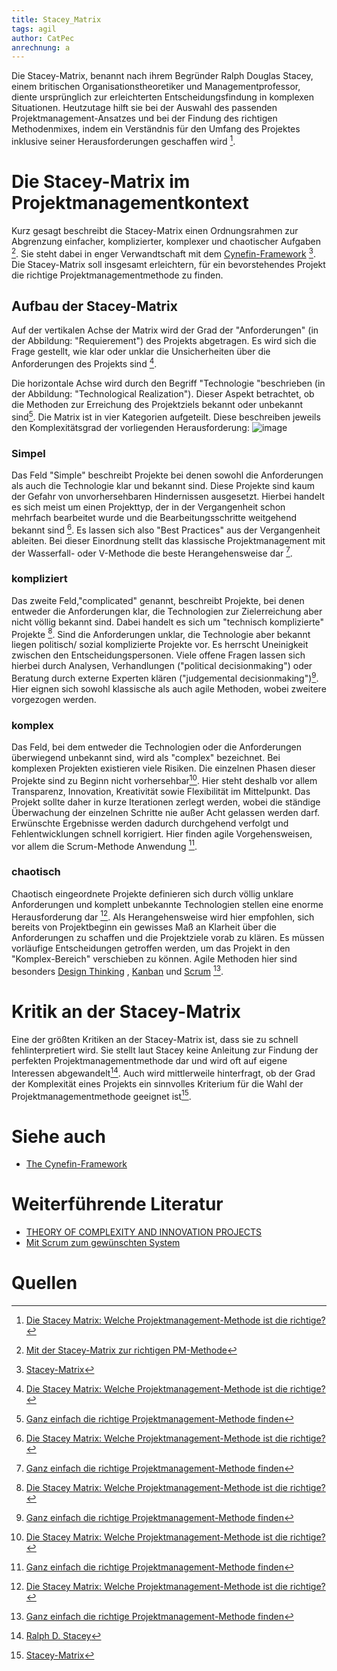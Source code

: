 ```yaml
---
title: Stacey_Matrix
tags: agil 
author: CatPec
anrechnung: a
---
```

Die Stacey-Matrix, benannt nach ihrem Begründer Ralph Douglas Stacey, einem britischen Organisationstheoretiker und Managementprofessor, diente ursprünglich zur erleichterten Entscheidungsfindung in komplexen Situationen. Heutzutage hilft sie bei der Auswahl des passenden Projektmanagement-Ansatzes und bei der Findung des richtigen Methodenmixes, indem ein Verständnis für den Umfang des Projektes inklusive seiner Herausforderungen geschaffen wird [^1].

# Die Stacey-Matrix im Projektmanagementkontext

Kurz gesagt beschreibt die Stacey-Matrix einen Ordnungsrahmen zur Abgrenzung einfacher, komplizierter, komplexer und chaotischer Aufgaben [^2]. Sie steht dabei in enger Verwandtschaft mit dem [Cynefin-Framework](https://github.com/ManagingProjectsSuccessfully/ManagingProjectsSuccessfully.github.io/blob/main/kb/Cynefin-Framework.md)  [^3].
Die Stacey-Matrix soll insgesamt erleichtern, für ein bevorstehendes Projekt die richtige Projektmanagementmethode zu finden. 

## Aufbau der Stacey-Matrix

Auf der vertikalen Achse der Matrix wird der Grad der "Anforderungen" (in der Abbildung: "Requierement") des Projekts abgetragen. Es wird sich die Frage gestellt, wie klar oder unklar die Unsicherheiten über die Anforderungen des Projekts sind [^1]. 

Die horizontale Achse wird durch den Begriff "Technologie "beschrieben (in der Abbildung: "Technological Realization"). Dieser Aspekt betrachtet, ob die Methoden zur Erreichung des Projektziels bekannt oder unbekannt sind[^4]. Die Matrix ist in vier Kategorien aufgeteilt. Diese beschreiben jeweils den Komplexitätsgrad der vorliegenden Herausforderung:
![image](https://github.com/CatPec/ManagingProjectsSuccessfully.github.io/blob/main/kb/Stacey_Matrix/Stacey-Matrix-Stacey-1996-adapted-to-software-development.png)

### Simpel

Das Feld "Simple" beschreibt Projekte bei denen sowohl die Anforderungen als auch die Technologie klar und bekannt sind. Diese Projekte sind kaum der Gefahr von unvorhersehbaren Hindernissen ausgesetzt. Hierbei handelt es sich meist um einen Projekttyp, der in der Vergangenheit schon mehrfach bearbeitet wurde und die Bearbeitungsschritte weitgehend bekannt sind [^1]. Es lassen sich also "Best Practices" aus der Vergangenheit ableiten. Bei dieser Einordnung stellt das klassische Projektmanagement mit der Wasserfall- oder V-Methode die beste Herangehensweise dar [^4].

### kompliziert

Das zweite Feld,"complicated" genannt, beschreibt Projekte, bei denen entweder die Anforderungen klar, die Technologien zur Zielerreichung aber nicht völlig bekannt sind. Dabei handelt es sich um "technisch komplizierte" Projekte [^1]. 
Sind die Anforderungen unklar, die Technologie aber bekannt liegen politisch/ sozial komplizierte Projekte vor. Es herrscht Uneinigkeit zwischen den Entscheidungspersonen. Viele offene Fragen lassen sich hierbei durch Analysen, Verhandlungen ("political decisionmaking") oder Beratung durch externe Experten klären ("judgemental decisionmaking")[^4]. Hier eignen sich sowohl klassische als auch agile Methoden, wobei zweitere vorgezogen werden.

### komplex
Das Feld, bei dem entweder die Technologien oder die Anforderungen überwiegend unbekannt sind, wird als "complex" bezeichnet. Bei komplexen Projekten existieren viele Risiken. Die einzelnen Phasen dieser Projekte sind zu Beginn nicht vorhersehbar[^1]. Hier steht deshalb vor allem Transparenz, Innovation, Kreativität sowie Flexibilität im Mittelpunkt. Das Projekt sollte daher in kurze Iterationen zerlegt werden, wobei die ständige Überwachung der einzelnen Schritte nie außer Acht gelassen werden darf. Erwünschte Ergebnisse werden dadurch durchgehend verfolgt und Fehlentwicklungen schnell korrigiert. Hier finden agile Vorgehensweisen, vor allem die Scrum-Methode Anwendung [^4].

### chaotisch
Chaotisch eingeordnete Projekte definieren sich durch völlig unklare Anforderungen und komplett unbekannte Technologien stellen eine enorme Herausforderung dar [^1]. Als Herangehensweise wird hier empfohlen, sich bereits von Projektbeginn ein gewisses Maß an Klarheit über die Anforderungen zu schaffen und die Projektziele vorab zu klären. Es müssen vorläufige Entscheidungen getroffen werden, um das Projekt in den "Komplex-Bereich" verschieben zu können. Agile Methoden hier sind besonders [Design Thinking](https://github.com/ManagingProjectsSuccessfully/ManagingProjectsSuccessfully.github.io/blob/main/kb/Design_Thinking.md) , [Kanban](https://github.com/ManagingProjectsSuccessfully/ManagingProjectsSuccessfully.github.io/blob/main/kb/Kanban.md)  und [Scrum](https://github.com/ManagingProjectsSuccessfully/ManagingProjectsSuccessfully.github.io/blob/main/kb/SCRUM.md) [^4].

# Kritik an der Stacey-Matrix

Eine der größten Kritiken an der Stacey-Matrix ist, dass sie zu schnell fehlinterpretiert wird. Sie stellt laut Stacey keine Anleitung zur Findung der perfekten Projektmanagementmethode dar und wird oft auf eigene Interessen abgewandelt[^5].
Auch wird mittlerweile hinterfragt, ob der Grad der Komplexität eines Projekts ein sinnvolles Kriterium für die Wahl der Projektmanagementmethode geeignet ist[^3].

# Siehe auch

* [The Cynefin-Framework](https://cynefincentre.com/the-cynefin-framework/)

# Weiterführende Literatur

* [THEORY OF COMPLEXITY AND INNOVATION PROJECTS](http://symorg.fon.bg.ac.rs/proceedings/papers/21%20-%20PROJECT%20MANAGEMENT.pdf#page=71)
* [Mit Scrum zum gewünschten System](https://link.springer.com/content/pdf/10.1007/978-3-658-10721-5.pdf)

# Quellen

[^1]: [Die Stacey Matrix: Welche Projektmanagement-Methode ist die richtige?](https://projekte-leicht-gemacht.de/blog/projektmanagement/stacey-matrix/)
[^2]: [Mit der Stacey-Matrix zur richtigen PM-Methode](https://www.projektmagazin.de/artikel/mit-der-stacey-matrix-zur-richtigen-pm-methode_1128468)
[^3]: [Stacey-Matrix](https://www.projektmagazin.de/glossarterm/stacey-matrix)
[^4]: [Ganz einfach die richtige Projektmanagement-Methode finden](https://erfolgreich-projekte-leiten.de/stacey-matrix/)
[^5]: [Ralph D. Stacey](https://en.wikipedia.org/wiki/Ralph_D._Stacey)




